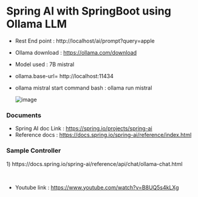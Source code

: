<h1>Spring AI with SpringBoot using Ollama LLM </h1>

- Rest End point : http://localhost/ai/prompt?query=apple

- Ollama download : https://ollama.com/download
- Model used : 7B mistral
- ollama.base-url= http://localhost:11434
- ollama mistral start command bash :  ollama run mistral

  ![image](https://github.com/user-attachments/assets/f3de59e3-e900-4cd7-af92-acfa1a453999)


<h3>Documents</h3>

- Spring AI doc Link : https://spring.io/projects/spring-ai
- Reference docs : https://docs.spring.io/spring-ai/reference/index.html

<h3>Sample Controller</h3>
1)	https://docs.spring.io/spring-ai/reference/api/chat/ollama-chat.html

&nbsp;
- Youtube link : https://www.youtube.com/watch?v=B8UQ5s4kLXg
